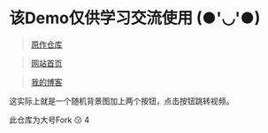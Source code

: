 # 该Demo仅供学习交流使用 (●'◡'●)

>[原作仓库](https://github.com/Hisuifeng/cheat) 

>[网站首页](https://1477017264.github.io/rr_dadio/) 

>[我的博客](https://dadio.cc/) 

这实际上就是一个随机背景图加上两个按钮，点击按钮跳转视频。

此仓库为大号Fork 😗 4
